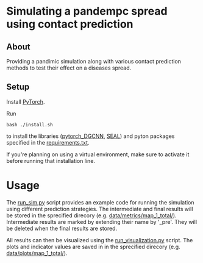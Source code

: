 # Simulating a pandempc spread using contact prediction

## About
Providing a pandimic simulation along with various contact prediction methods to test their effect on a diseases spread.

## Setup
Install [PyTorch](https://pytorch.org/).

Run
```
bash ./install.sh
```
to install the libraries ([pytorch_DGCNN](https://github.com/muhanzhang/pytorch_DGCNN), [SEAL](https://github.com/muhanzhang/SEAL)) and pyton packages specified in the [requirements.txt](requirements.txt).

If you're planning on using a virtual environment, make sure to activate it before running that installation line.

# Usage
The [run_sim.py](run_sim.py) script provides an example code for running the simulation using different prediction strategies.
The intermediate and final results will be stored in the sprecified direcory (e.g. [data/metrics/map_1_total/](data/metrics/map_1_total/)).
Intermediate results are marked by extending their name by '_pre'. They will be deleted when the final results are stored.

All results can then be visualized using the [run_visualization.py](run_visualization.py) script.
The plots and indicator values are saved in in the sprecified direcory (e.g. [data/plots/map_1_total/](data/plots/map_1_total/)).

